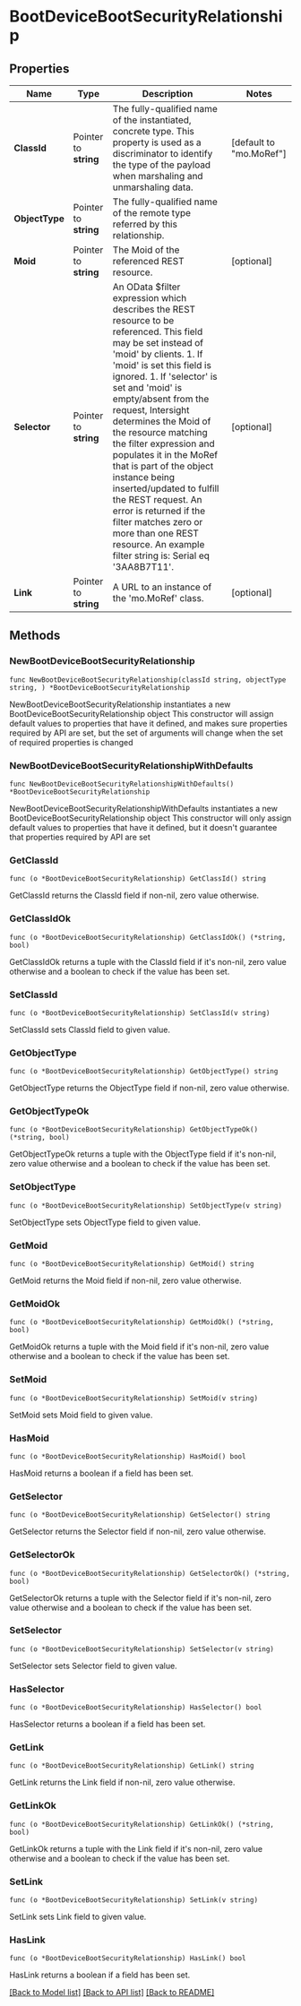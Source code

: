 # BootDeviceBootSecurityRelationship

## Properties

Name | Type | Description | Notes
------------ | ------------- | ------------- | -------------
**ClassId** | Pointer to **string** | The fully-qualified name of the instantiated, concrete type. This property is used as a discriminator to identify the type of the payload when marshaling and unmarshaling data. | [default to "mo.MoRef"]
**ObjectType** | Pointer to **string** | The fully-qualified name of the remote type referred by this relationship. | 
**Moid** | Pointer to **string** | The Moid of the referenced REST resource. | [optional] 
**Selector** | Pointer to **string** | An OData $filter expression which describes the REST resource to be referenced. This field may be set instead of &#39;moid&#39; by clients. 1. If &#39;moid&#39; is set this field is ignored. 1. If &#39;selector&#39; is set and &#39;moid&#39; is empty/absent from the request, Intersight determines the Moid of the resource matching the filter expression and populates it in the MoRef that is part of the object instance being inserted/updated to fulfill the REST request. An error is returned if the filter matches zero or more than one REST resource. An example filter string is: Serial eq &#39;3AA8B7T11&#39;. | [optional] 
**Link** | Pointer to **string** | A URL to an instance of the &#39;mo.MoRef&#39; class. | [optional] 

## Methods

### NewBootDeviceBootSecurityRelationship

`func NewBootDeviceBootSecurityRelationship(classId string, objectType string, ) *BootDeviceBootSecurityRelationship`

NewBootDeviceBootSecurityRelationship instantiates a new BootDeviceBootSecurityRelationship object
This constructor will assign default values to properties that have it defined,
and makes sure properties required by API are set, but the set of arguments
will change when the set of required properties is changed

### NewBootDeviceBootSecurityRelationshipWithDefaults

`func NewBootDeviceBootSecurityRelationshipWithDefaults() *BootDeviceBootSecurityRelationship`

NewBootDeviceBootSecurityRelationshipWithDefaults instantiates a new BootDeviceBootSecurityRelationship object
This constructor will only assign default values to properties that have it defined,
but it doesn't guarantee that properties required by API are set

### GetClassId

`func (o *BootDeviceBootSecurityRelationship) GetClassId() string`

GetClassId returns the ClassId field if non-nil, zero value otherwise.

### GetClassIdOk

`func (o *BootDeviceBootSecurityRelationship) GetClassIdOk() (*string, bool)`

GetClassIdOk returns a tuple with the ClassId field if it's non-nil, zero value otherwise
and a boolean to check if the value has been set.

### SetClassId

`func (o *BootDeviceBootSecurityRelationship) SetClassId(v string)`

SetClassId sets ClassId field to given value.


### GetObjectType

`func (o *BootDeviceBootSecurityRelationship) GetObjectType() string`

GetObjectType returns the ObjectType field if non-nil, zero value otherwise.

### GetObjectTypeOk

`func (o *BootDeviceBootSecurityRelationship) GetObjectTypeOk() (*string, bool)`

GetObjectTypeOk returns a tuple with the ObjectType field if it's non-nil, zero value otherwise
and a boolean to check if the value has been set.

### SetObjectType

`func (o *BootDeviceBootSecurityRelationship) SetObjectType(v string)`

SetObjectType sets ObjectType field to given value.


### GetMoid

`func (o *BootDeviceBootSecurityRelationship) GetMoid() string`

GetMoid returns the Moid field if non-nil, zero value otherwise.

### GetMoidOk

`func (o *BootDeviceBootSecurityRelationship) GetMoidOk() (*string, bool)`

GetMoidOk returns a tuple with the Moid field if it's non-nil, zero value otherwise
and a boolean to check if the value has been set.

### SetMoid

`func (o *BootDeviceBootSecurityRelationship) SetMoid(v string)`

SetMoid sets Moid field to given value.

### HasMoid

`func (o *BootDeviceBootSecurityRelationship) HasMoid() bool`

HasMoid returns a boolean if a field has been set.

### GetSelector

`func (o *BootDeviceBootSecurityRelationship) GetSelector() string`

GetSelector returns the Selector field if non-nil, zero value otherwise.

### GetSelectorOk

`func (o *BootDeviceBootSecurityRelationship) GetSelectorOk() (*string, bool)`

GetSelectorOk returns a tuple with the Selector field if it's non-nil, zero value otherwise
and a boolean to check if the value has been set.

### SetSelector

`func (o *BootDeviceBootSecurityRelationship) SetSelector(v string)`

SetSelector sets Selector field to given value.

### HasSelector

`func (o *BootDeviceBootSecurityRelationship) HasSelector() bool`

HasSelector returns a boolean if a field has been set.

### GetLink

`func (o *BootDeviceBootSecurityRelationship) GetLink() string`

GetLink returns the Link field if non-nil, zero value otherwise.

### GetLinkOk

`func (o *BootDeviceBootSecurityRelationship) GetLinkOk() (*string, bool)`

GetLinkOk returns a tuple with the Link field if it's non-nil, zero value otherwise
and a boolean to check if the value has been set.

### SetLink

`func (o *BootDeviceBootSecurityRelationship) SetLink(v string)`

SetLink sets Link field to given value.

### HasLink

`func (o *BootDeviceBootSecurityRelationship) HasLink() bool`

HasLink returns a boolean if a field has been set.


[[Back to Model list]](../README.md#documentation-for-models) [[Back to API list]](../README.md#documentation-for-api-endpoints) [[Back to README]](../README.md)


